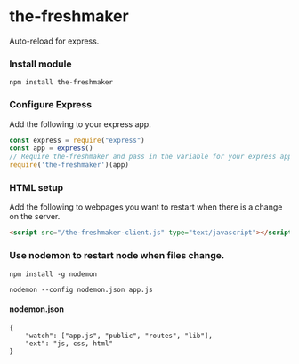 # the-freshmaker
Auto-reload for express.

### Install module

    npm install the-freshmaker

### Configure Express
Add the following to your express app.
```javascript
const express = require("express")
const app = express()
// Require the-freshmaker and pass in the variable for your express app.
require('the-freshmaker')(app)
```
### HTML setup
Add the following to webpages you want to restart when there is a change on the server.
```html
<script src="/the-freshmaker-client.js" type="text/javascript"></script>
```
    
### Use nodemon to restart node when files change.
    
    npm install -g nodemon
    
    nodemon --config nodemon.json app.js
    

#### nodemon.json

    {
        "watch": ["app.js", "public", "routes", "lib"],
        "ext": "js, css, html"
    }




